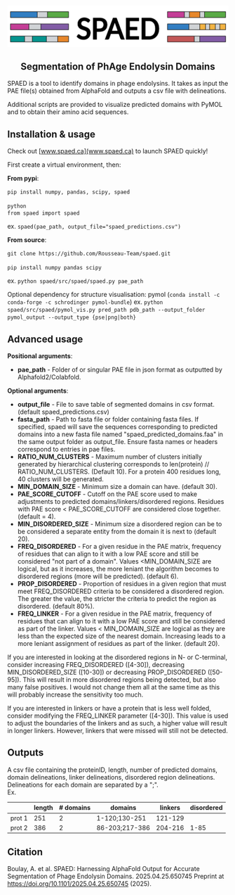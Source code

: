 <p align="center">
  <img src="img/title.png" border="0"/>
  <h2 align="center">Segmentation of PhAge Endolysin Domains</h2>
</p>

SPAED is a tool to identify domains in phage endolysins. It takes as input the PAE file(s) obtained from AlphaFold and outputs a csv file with delineations.

Additional scripts are provided to visualize predicted domains with PyMOL and to obtain their amino acid sequences. 

## Installation & usage

Check out [www.spaed.ca](www.spaed.ca) to launch SPAED quickly!

First create a virtual environment, then: 

**From pypi**:
```
pip install numpy, pandas, scipy, spaed

python
from spaed import spaed
```

ex. `spaed(pae_path, output_file="spaed_predictions.csv")`


**From source**:
```
git clone https://github.com/Rousseau-Team/spaed.git

pip install numpy pandas scipy
```

ex. `python spaed/src/spaed/spaed.py pae_path`

Optional dependency for structure visualisation: pymol (`conda install -c conda-forge -c schrodinger pymol-bundle`)
ex. `python spaed/src/spaed/pymol_vis.py pred_path pdb_path --output_folder pymol_output --output_type {pse|png|both}`

## Advanced usage
**Positional arguments**:
- **pae_path** - Folder of or singular PAE file in json format as outputted by Alphafold2/Colabfold.


**Optional arguments**:
- **output_file** - File to save table of segmented domains in csv format. (default spaed_predictions.csv)
- **fasta_path** - Path to fasta file or folder containing fasta files. If specified, spaed will save the sequences corresponding to predicted domains into a new fasta file named  "spaed_predicted_domains.faa" in the same output folder as output_file. Ensure fasta names or headers correspond to entries in pae files.
- **RATIO_NUM_CLUSTERS** - Maximum number of clusters initially generated by hierarchical clustering corresponds to len(protein) // RATIO_NUM_CLUSTERS. (Default 10). For a protein 400 residues long, 40 clusters will be generated.
- **MIN_DOMAIN_SIZE** - Minimum size a domain can have. (default 30).
- **PAE_SCORE_CUTOFF** - Cutoff on the PAE score used to make adjustments to predicted domains/linkers/disordered regions. Residues with PAE score < PAE_SCORE_CUTOFF are considered close together. (default = 4).
- **MIN_DISORDERED_SIZE** - Minimum size a disordered region can be to be considered a separate entity from the domain it is next to (default 20).
- **FREQ_DISORDERED** - For a given residue in the PAE matrix, frequency of residues that can align to it with a low PAE score and still be considered "not part of a domain". Values <MIN_DOMAIN_SIZE are logical, but as it increases, the more leniant the algorithm becomes to disordered regions (more will be predicted). (default 6).
- **PROP_DISORDERED** - Proportion of residues in a given region that must meet FREQ_DISORDERED criteria to be considered a disordered region. The greater the value, the stricter the criteria to predict the region as disordered. (default 80%).
- **FREQ_LINKER** - For a given residue in the PAE matrix, frequency of residues that can align to it with a low PAE score and still be considered as part of the linker. Values < MIN_DOMAIN_SIZE are logical as they are less than the expected size of the nearest domain. Increasing leads to a more leniant assignment of residues as part of the linker. (default 20).

If you are interested in looking at the disordered regions in N- or C-terminal, consider increasing FREQ_DISORDERED ([4-30]), decreasing MIN_DISORDERED_SIZE ([10-30]) or decreasing PROP_DISORDERED ([50-95]). This will result in more disordered regions being detected, but also many false positives. I would not change them all at the same time as this will probably increase the sensitivity too much.

If you are interested in linkers or have a protein that is less well folded, consider modifying the FREQ_LINKER parameter ([4-30]). This value is used to adjust the boundaries of the linkers and as such, a higher value will result in longer linkers. However, linkers that were missed will still not be detected.


## Outputs
A csv file containing the proteinID, length, number of predicted domains, domain delineations, linker delineations, disordered region delineations. Delineations for each domain are separated by a ";".\
Ex.

|        | length | # domains |    domains     | linkers | disordered |
| ------ | ------ | --------- | -------------- | ------- | ---------- |
| prot 1 | 251    | 2         | 1-120;130-251  | 121-129 |            |
| prot 2 | 386    | 2         | 86-203;217-386 | 204-216 | 1-85       |

## Citation

Boulay, A. et al. SPAED: Harnessing AlphaFold Output for Accurate Segmentation of Phage Endolysin Domains. 2025.04.25.650745 Preprint at https://doi.org/10.1101/2025.04.25.650745 (2025).

